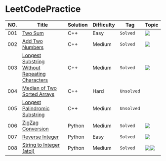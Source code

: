 # LeetCodePractice

NO.|Title|Solution|Difficulty|Tag|Topic|
|---|-----|--------|----------|---|-----|
|001|[Two Sum](https://leetcode.com/problems/two-sum)|C++|Easy|`Solved`|![](https://img.shields.io/badge/Hash-Table-brightgreen.svg)|
|002|[Add Two Numbers](https://leetcode.com/problems/add-two-numbers)|C++|Medium|`Solved`|![](https://img.shields.io/badge/Linked-List-informational.svg)|
|003|[Longest Substring Without Repeating Characters](https://leetcode.com/problems/longest-substring-without-repeating-characters)|C++|Medium|`Solved`|![](https://img.shields.io/badge/Hash-Table-brightgreen.svg)|
|004|[Median of Two Sorted Arrays](https://leetcode.com/problems/median-of-two-sorted-arrays)|C++|Hard|`Unsolved`|
|005|[Longest Palindromic Substring](https://leetcode-cn.com/problems/longest-palindromic-substring)|C++|Medium|`Unsolved`|
|006|[ZigZag Conversion](https://leetcode.com/problems/zigzag-conversion/submissions/)|Python|Medium|`Solved`|![](https://img.shields.io/badge/Brute-Force-red.svg)|
|007|[Reverse Integer](https://leetcode.com/problems/reverse-integer/submissions/)|Python|Easy|`Solved`|![](https://img.shields.io/badge/Brute-Force-red.svg)|
|008|[String to Integer (atoi)](https://leetcode.com/problems/string-to-integer-atoi/)|Python|Medium|`Solved`|![](https://img.shields.io/badge/Brute-Force-red.svg)![](https://img.shields.io/badge/Regex-Match-orange.svg)|
